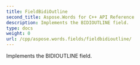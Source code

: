 ```yaml
---
title: FieldBidiOutline
second_title: Aspose.Words for C++ API Reference
description: Implements the BIDIOUTLINE field. 
type: docs
weight: 0
url: /cpp/aspose.words.fields/fieldbidioutline/
---
```


Implements the BIDIOUTLINE field. 

